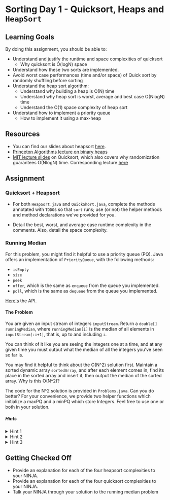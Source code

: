 # Sorting Day 1 - Quicksort, Heaps and `HeapSort`

## Learning Goals

By doing this assignment, you should be able to:

* Understand and justify the runtime and space complexities of quicksort
  * Why quicksort is O(logN) space
* Understand how these two sorts are implemented.
* Avoid worst case performances (time and/or space) of Quick sort by randomly shuffling before sorting
* Understand the heap sort algorithm:
  * Understand why building a heap is O(N) time
  * Understand why heap sort is worst, average and best case O(NlogN) time
  * Understand the O(1) space complexity of heap sort
* Understand how to implement a priority queue
  * How to implement it using a max-heap

## Resources

* You can find our slides about heapsort [here](https://drive.google.com/open?id=1FymC42ujtVceMMYiw9Wa8vMU1ehTvf7uLgcyuIutN68).
* [Princeton Algorithms lecture on binary heaps](https://www.youtube.com/watch?v=U_TfcSpQmNc)
* [MIT lecture slides](https://drive.google.com/open?id=1A-T35tNHuOmlW4Y_u_65HMSGGzBsIljC) on Quicksort, which also covers why randomization guarantees O(NlogN) time. Corresponding lecture [here](https://www.youtube.com/watch?v=vK_q-C-kXhs)

## Assignment

### Quicksort + Heapsort

- For both `HeapSort.java` and `QuickShort.java`, complete the methods annotated with `TODO`s so that `sort` runs; use (or not) the helper methods and method declarations we've provided for you.

- Detail the best, worst, and average case runtime complexity in the comments. Also, detail the space complexity.

### Running Median

For this problem, you might find it helpful to use a priority queue (PQ). Java offers an implementation of `PriorityQueue`, with the following methods:

- `isEmpty`
- `size`
- `peek`
- `offer`, which is the same as `enqueue` from the queue you implemented.
- `poll`, which is the same as `dequeue` from the queue you implemented.

[Here's](https://docs.oracle.com/javase/7/docs/api/java/util/PriorityQueue.html) the API.

#### The Problem

You are given an input stream of integers `inputStream`. Return a `double[] runningMedian`, where `runningMedian[i]` is the median of all elements in `inputStream[:i+1]`, that is, up to and including `i`.

You can think of it like you are seeing the integers one at a time, and at any given time you must output what the median of all the integers you've seen so far is.

You may find it helpful to think about the O(N^2) solution first. Maintain a sorted dynamic array `sortedArray`, and after each element comes in, find its place in the sorted array and insert it, then output the median of the sorted array. Why is this O(N^2)?

The code for the N^2 solution is provided in `Problems.java`. Can you do better? For your convenience, we provide two helper functions which initialize a maxPQ and a minPQ which store Integers. Feel free to use one or both in your solution.

##### Hints

<details> 
  <summary>Hint 1</summary>
    In order to find the median of an array, we only need to know the value of either one or two elements in the corresponding sorted array. For example, if currently we've seen elements `[4, 3, 1, 5, 2]`, we can maintain the sorted array `[1, 2, 3, 4, 5]` and quickly index into the middle to find the median, which is `3`. If we add a number (say, 4), then the sorted array becomes `[1, 2, 3, 4, 4, 5]`, and we look at the elements at indices `2` and `3` to calculate the median (which evaluates to `3.5`).
</details>

<details> 
  <summary>Hint 2</summary>
    If, as we receive numbers in our input stream we can successfully store 2 numbers: 1. The number after the median (when the array is in sorted order), and 2. The number before the median (or the median itself, if the array is odd-length), then we can calculate the median each time we receive a new number. 
</details>

<details> 
  <summary>Hint 3</summary>
    Store all the numbers before or equal to the median in one data-structure, and all the numbers after the median in another data-structure. Which data structure will allow you to quickly find the median each time you see a number, and to shift elements back-and-forth quickly?
</details>

## Getting Checked Off

- Provide an explanation for each of the four heapsort complexities to your NINJA.
- Provide an explanation for each of the four quicksort complexities to your NINJA.
- Talk your NINJA through your solution to the running median problem
